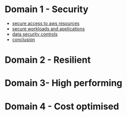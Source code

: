 # Domain 1 - Security

- [secure access to aws resources](./secure-access.md)
- [secure workloads and applications](./secure-workloads.md)
- [data security controls](./data-security-controls.md)
- [conclusion](./conclusion.md)

# Domain 2 - Resilient


# Domain 3- High performing


# Domain 4 - Cost optimised

